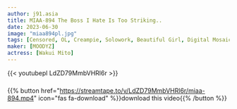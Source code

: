 ```yaml
---
author: j91.asia
title: MIAA-894 The Boss I Hate Is Too Striking..
date: 2023-06-30
image: "miaa894pl.jpg"
tags: [Censored, OL, Creampie, Solowork, Beautiful Girl, Digital Mosaic, Business Attire]
maker: [MOODYZ]
actress: [Wakui Mito]
---
```



{{< youtubepl LdZD79MmbVHRl6r >}}
###

{{% button href="https://streamtape.to/v/LdZD79MmbVHRl6r/miaa-894.mp4" icon="fas fa-download" %}}download this video{{% /button %}}


